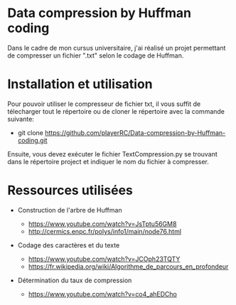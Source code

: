 # Data compression by Huffman coding

Dans le cadre de mon cursus universitaire, j'ai réalisé un projet permettant de compresser un fichier ".txt" selon le codage de Huffman.

# Installation et utilisation

Pour pouvoir utiliser le compresseur de fichier txt, il vous suffit de télecharger tout le répertoire ou de cloner le répertoire avec la commande suivante:
 * git clone https://github.com/playerRC/Data-compression-by-Huffman-coding.git

Ensuite, vous devez exécuter le fichier TextCompression.py se trouvant dans le répertoire project et indiquer le nom du fichier à compresser.

# Ressources utilisées

* Construction de l'arbre de Huffman
  * https://www.youtube.com/watch?v=JsTptu56GM8
  * http://cermics.enpc.fr/polys/info1/main/node76.html

* Codage des caractères et du texte
  * https://www.youtube.com/watch?v=JCOph23TQTY
  * https://fr.wikipedia.org/wiki/Algorithme_de_parcours_en_profondeur

* Détermination du taux de compression
  * https://www.youtube.com/watch?v=co4_ahEDCho

